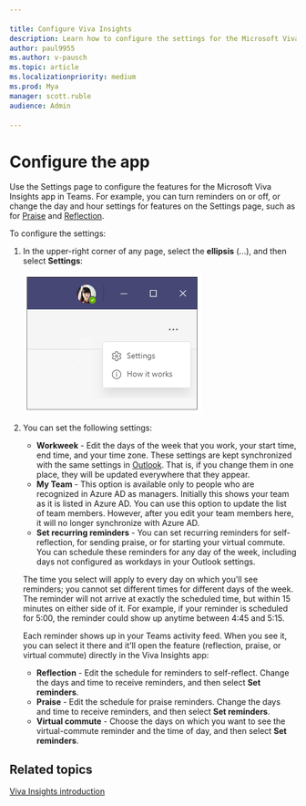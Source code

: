 ```yaml
---

title: Configure Viva Insights
description: Learn how to configure the settings for the Microsoft Viva Insights app
author: paul9955
ms.author: v-pausch
ms.topic: article
ms.localizationpriority: medium 
ms.prod: Mya
manager: scott.ruble
audience: Admin

---
```


# Configure the app

Use the Settings page to configure the features for the Microsoft Viva Insights app in Teams. For example, you can turn reminders on or off, or change the day and hour settings for features on the Settings page, such as for [Praise](viva-insights-reflect.md) and [Reflection](viva-insights-reflect.md).

To configure the settings:

1. In the upper-right corner of any page, select the **ellipsis** (...), and then select **Settings**:

   ![Select settings.](Images/upper-right-corner.png)

2. You can set the following settings:

   * **Workweek** - Edit the days of the week that you work, your start time, end time, and your time zone. These settings are kept synchronized with the same settings in [Outlook](https://outlook.office.com/calendar/options/calendar/view/appearance). That is, if you change them in one place, they will be updated everywhere that they appear.
   * **My Team** - This option is available only to people who are recognized in Azure AD as managers. Initially this shows your team as it is listed in Azure AD. You can use this option to update the list of team members. However, after you edit your team members here, it will no longer synchronize with Azure AD.
   * **Set recurring reminders** - You can set recurring reminders for self-reflection, for sending praise, or for starting your virtual commute. You can schedule these reminders for any day of the week, including days not configured as workdays in your Outlook settings.

   The time you select will apply to every day on which you'll see reminders; you cannot set different times for different days of the week. The reminder will not arrive at exactly the scheduled time, but within 15 minutes on either side of it. For example, if your reminder is scheduled for 5:00, the reminder could show up anytime between 4:45 and 5:15.

   Each reminder shows up in your Teams activity feed. When you see it, you can select it there and it'll open the feature (reflection, praise, or virtual commute) directly in the Viva Insights app:  

      * **Reflection** - Edit the schedule for reminders to self-reflect. Change the days and time to receive reminders, and then select **Set reminders**.
      * **Praise** - Edit the schedule for praise reminders. Change the days and time to receive reminders, and then select **Set reminders**. 
      * **Virtual commute** - Choose the days on which you want to see the virtual-commute reminder and the time of day, and then select **Set reminders**.

## Related topics

[Viva Insights introduction](viva-teams-app.md)
